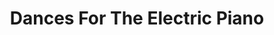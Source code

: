 ---
ee_id: '4224'
site: '1'
type: '5'
title: Dances For The Electric Piano
url: dances-for-the-electric-piano1
year: '2014'
venue: Berliner Philharmonie, Berlin, Germany
pitch: "​Hampus Lindwall on the ivories at the German premiere of my piano suite.
  Standing room only! ;-)"
ps:
imgs: 24-dances-2013-220-Berlin-02-database-SD.jpg,24-dances-2013-220-Berlin-01-database-SD.jpg
things: "[4194] [2013-218-24-dances-for-the-electric-piano] 2013-218 24 Dances For
  The Electric Piano (Composition),[4222] [2013-220-dances-for-electric-piano-performance]
  2013-220 Dances for Electric Piano (Performance)"
layout: shows
---